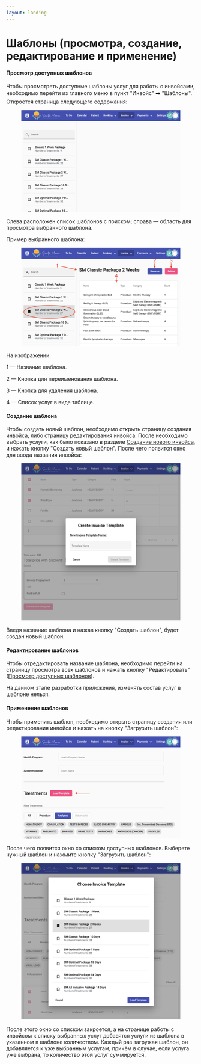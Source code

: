 ```yaml
---
layout: landing
---
```


# Шаблоны (просмотра, создание, редактирование и применение)

#### Просмотр доступных шаблонов

Чтобы просмотреть доступные шаблоны услуг для работы с инвойсами, необходимо перейти из главного меню в пункт "Инвойс" ➡️ "Шаблоны". Откроется страница следующего содержания:

<figure><img src="../../../.gitbook/assets/image.png" alt=""><figcaption></figcaption></figure>

Слева расположен список шаблонов с поиском; справа — область для просмотра выбранного шаблона.

Пример выбранного шаблона:

<figure><img src="../../../.gitbook/assets/Screenshot 2023-05-27 at 16.16.21.png" alt=""><figcaption></figcaption></figure>

На изображении:

1 — Название шаблона.

2 — Кнопка для переименования шаблона.

3 — Кнопка для удаления шаблона.

4 — Список услуг в виде таблице.

#### Создание шаблона

Чтобы создать новый шаблон, необходимо открыть страницу создания инвойса, либо страницу редактирования инвойса. После необходимо выбрать услуги, как было показано в разделе [Создание нового инвойса](../../../ru/menu/invoices-section/creating-new-invoice.md), и нажать кнопку "Создать новый шаблон". После чего появится окно для ввода названия инвойса:

<figure><img src="../../../.gitbook/assets/image (7) (3) (1).png" alt=""><figcaption></figcaption></figure>

Введя название шаблона и нажав кнопку "Создать шаблон", будет создан новый шаблон.

#### Редактирование шаблонов

Чтобы отредактировать название шаблона, необходимо перейти на страницу просмотра всех шаблонов и нажать кнопку "Редактировать" ([Просмотр доступных шаблонов](templates.md#prosmotr-dostupnykh-shablonov)).

На данном этапе разработки приложения, изменять состав услуг в шаблоне нельзя.

#### Применение шаблонов

Чтобы применить шаблон, необходимо открыть страницу создания или редактирования инвойса и нажать на кнопку "Загрузить шаблон":

<figure><img src="../../../.gitbook/assets/Screenshot 2023-05-27 at 16.37.46.png" alt=""><figcaption></figcaption></figure>

После чего появится окно со списком доступных шаблонов. Выберете нужный шаблон и нажмите кнопку "Загрузить шаблон":

<figure><img src="../../../.gitbook/assets/Screenshot 2023-05-27 at 16.38.13.png" alt=""><figcaption></figcaption></figure>

После этого окно со списком закроется, а на странице работы с инвойсом к списку выбранных услуг добавятся услуги из шаблона в указанном в шаблоне количеством. Каждый раз загружая шаблон, он добавляется к уже выбранным услугам, причём в случае, если услуга уже выбрана, то количество этой услуг суммируется.
